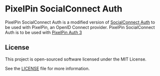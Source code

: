 PixelPin SocialConnect Auth
==================

PixelPin SocialConnect Auth is a modified version of [SocialConnect Auth](https://github.com/SocialConnect/auth) to be used with PixelPin, an OpenID Connect provider. PixelPin SocialConnect Auth is to be used with [PixelPin Auth 3](https://github.com/PixelPinPlugins/pixelpin-auth3)

License
-------

This project is open-sourced software licensed under the MIT License.

See the [LICENSE](LICENSE) file for more information.
